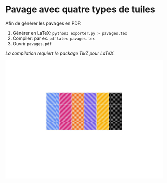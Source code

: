 # Pavage avec quatre types de tuiles

Afin de générer les pavages en PDF:

1. Générer en LaTeX: `python3 exporter.py > pavages.tex`
2. Compiler: par ex. `pdflatex pavages.tex`
3. Ouvrir `pavages.pdf`

_La compilation requiert le package TikZ pour LaTeX._

<img src="animation.gif" width="500" alt="Animation">
